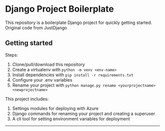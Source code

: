 

# Django Project Boilerplate

This repository is a boilerplate Django project for quickly getting started. Original code from JustDjango


## Getting started

Steps:

1. Clone/pull/download this repository
2. Create a virtualenv with `python -m venv <env-name>` 
3. Install dependencies with `pip install -r requirements.txt`
4. Configure your .env variables
5. Rename your project with `python manage.py rename <yourprojectname> <newprojectname>`

This project includes:

1. Settings modules for deploying with Azure
2. Django commands for renaming your project and creating a superuser
3. A cli tool for setting environment variables for deployment

---